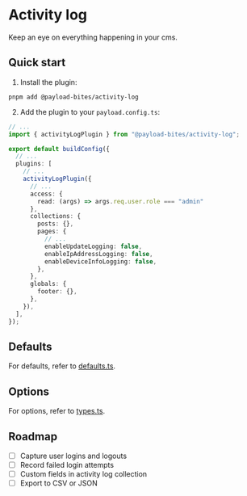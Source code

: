 # Activity log

Keep an eye on everything happening in your cms.

## Quick start

1. Install the plugin:

```shell
pnpm add @payload-bites/activity-log
```

2. Add the plugin to your `payload.config.ts`:

```ts
// ...
import { activityLogPlugin } from "@payload-bites/activity-log";

export default buildConfig({
  // ...
  plugins: [
    // ...
    activityLogPlugin({
      // ...
      access: {
        read: (args) => args.req.user.role === "admin"
      },
      collections: {
        posts: {},
        pages: {
          // ...
          enableUpdateLogging: false,
          enableIpAddressLogging: false,
          enableDeviceInfoLogging: false,
        },
      },
      globals: {
        footer: {},
      },
    }),
  ],
});
```

## Defaults

For defaults, refer to [defaults.ts](./src/defaults.ts).

## Options

For options, refer to [types.ts](./src/types.ts).

## Roadmap

- [ ] Capture user logins and logouts
- [ ] Record failed login attempts
- [ ] Custom fields in activity log collection
- [ ] Export to CSV or JSON
